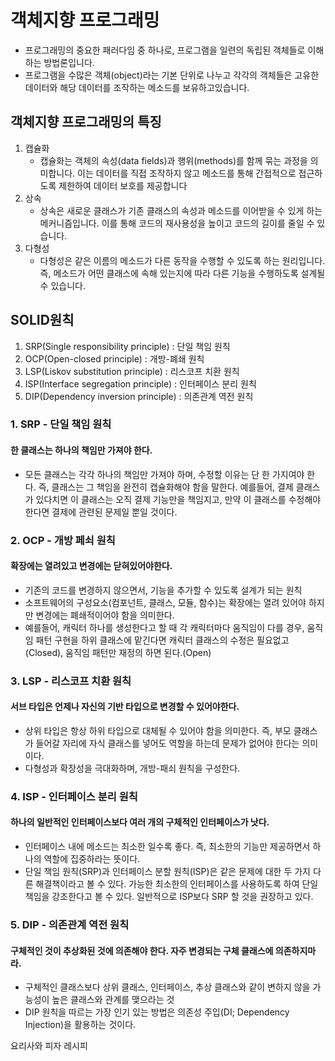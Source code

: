 # 객체지향  프로그래밍
- 프로그래밍의 중요한 패러다임 중 하나로, 프로그램을 일련의 독립된 객체들로 이해하는 방법론입니다.
- 프로그램을 수많은 객체(object)라는 기본 단위로 나누고 각각의 객체들은 고유한 데이터와 해당 데이터를 조작하는 메소드를 보유하고있습니다.


## 객체지향 프로그래밍의 특징
  1. 캡슐화
      - 캡슐화는 객체의 속성(data fields)과 행위(methods)를 함께 묶는 과정을 의미합니다. 이는 데이터를 직접 조작하지 않고 메소드를 통해 간접적으로 접근하도록 제한하여 데이터 보호를 제공합니다
  2. 상속
      - 상속은 새로운 클래스가 기존 클래스의 속성과 메소드를 이어받을 수 있게 하는 메커니즘입니다. 이를 통해 코드의 재사용성을 높이고 코드의 길이를 줄일 수 있습니다.
  3. 다형성
      -  다형성은 같은 이름의 메소드가 다른 동작을 수행할 수 있도록 하는 원리입니다. 즉, 메소드가 어떤 클래스에 속해 있는지에 따라 다른 기능을 수행하도록 설계될 수 있습니다.

## SOLID원칙
  1. SRP(Single responsibility principle) : 단일 책임 원칙
  2. OCP(Open-closed principle) : 개방-폐쇄 원칙
  3. LSP(Liskov substitution principle) : 리스코프 치환 원칙
  4. ISP(Interface segregation principle) : 인터페이스 분리 원칙
  5. DIP(Dependency inversion principle) : 의존관계 역전 원칙

### 1. SRP - 단일 책임 원칙
  #### 한 클래스는 하나의 책임만 가져야 한다.
  - 모든 클래스는 각각 하나의 책임만 가져야 하며, 수정할 이유는 단 한 가지여야 한다.
  즉, 클래스는 그 책임을 완전히 캡슐화해야 함을 말한다.
  예를들어, 결제 클래스가 있다치면 이 클래스는 오직 결제 기능만을 책임지고,
  만약 이 클래스를 수정해야 한다면 결제에 관련된 문제일 뿐일 것이다.

### 2. OCP - 개방 페쇠 원칙
  #### 확장에는 열려있고 변경에는 닫혀있어야한다.
  - 기존의 코드를 변경하지 않으면서, 기능을 추가할 수 있도록 설계가 되는 원칙
  - 소프트웨어의 구성요소(컴포넌트, 클래스, 모듈, 함수)는 확장에는 열려 있어야 하지만 변경에는 폐쇄적이어야 함을 의미한다.
  - 예를들어, 캐릭터 하나를 생성한다고 할 때 각 캐릭터마다 움직임이 다를 경우,
  움직임 패턴 구현을 하위 클래스에 맡긴다면 캐릭터 클래스의 수정은 필요없고(Closed),
  움직임 패턴만 재정의 하면 된다.(Open)

### 3. LSP - 리스코프 치환 원칙
  #### 서브 타입은 언제나 자신의 기반 타입으로 변경할 수 있어야한다.
  - 상위 타입은 항상 하위 타입으로 대체될 수 있어야 함을 의미한다.
  즉, 부모 클래스가 들어갈 자리에 자식 클래스를 넣어도 역할을 하는데 문제가 없어야 한다는 의미이다.
  - 다형성과 확장성을 극대화하며, 개방-패쇠 원칙을 구성한다.

### 4. ISP -  인터페이스 분리 원칙
  #### 하나의 일반적인 인터페이스보다 여러 개의 구체적인 인터페이스가 낫다.
  - 인터페이스 내에 메소드는 최소한 일수록 좋다. 즉, 최소한의 기능만 제공하면서 하나의 역할에 집중하라는 뜻이다.
  - 단일 책임 원칙(SRP)과 인터페이스 분할 원칙(ISP)은 같은 문제에 대한 두 가지 다른 해결책이라고 볼 수 있다.
  가능한 최소한의 인터페이스를 사용하도록 하여 단일 책임을 강조한다고 볼 수 있다.
  일반적으로 ISP보다 SRP 할 것을 권장하고 있다.



### 5. DIP - 의존관계 역전 원칙
  #### 구체적인 것이 추상화된 것에 의존해야 한다. 자주 변경되는 구체 클래스에 의존하지마라.
  - 구체적인 클래스보다 상위 클래스, 인터페이스, 추상 클래스와 같이 변하지 않을 가능성이 높은 클래스와 관계를 맺으라는 것
  - DIP 원칙을 따르는 가장 인기 있는 방법은 의존성 주입(DI; Dependency Injection)을 활용하는 것이다.

  요리사와 피자 레시피
  








        
  
